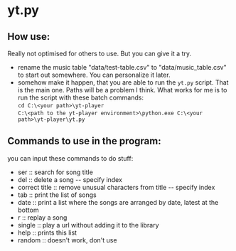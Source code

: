 yt.py
=====

How use:
--------
Really not optimised for others to use. But you can give it a try.
 - rename the music table "data/test-table.csv" to "data/music_table.csv" to
 start out somewhere. You can personalize it later.
 - somehow make it happen, that you are able to run the `yt.py` script. That is
 the main one. Paths will be a problem I think. What works for me is to run the
 script with these batch commands:  
    `cd C:\<your path>\yt-player`  
    `C:\<path to the yt-player environment>\python.exe C:\<your path>\yt-player\yt.py`  

Commands to use in the program:
-------------------------------
you can input these commands to do stuff:
 - ser :: search for song title
 - del :: delete a song -- specify index
 - correct title :: remove unusual characters from title  -- specify index
 - tab :: print the list of songs
 - date :: print a list where the songs are arranged by date, latest at the bottom
 - r :: replay a song
 - single :: play a url without adding it to the library
 - help :: prints this list
 - random :: doesn't work, don't use